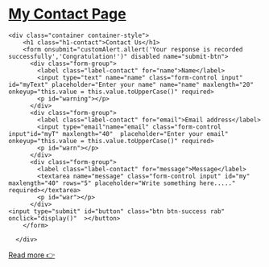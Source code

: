

<h1><a href="/https://samprit-ghosh.github.io/Contact-Page/">My Contact Page</a></h1>
  
<body class="body-contact">


	
	<div class="container container-style">
		<h1 class="h1-contact">Contact Us</h1>
		<form onsubmit="customAlert.allert('Your response is recorded successfully','Congratulation!')" disabled name="submit-btn">
		  <div class="form-group">
			<label class="label-contact" for="name">Name</label>
			<input type="text" name="name" class="form-control input" id="myText" placeholder="Enter your name" name="name" maxlength="20" onkeyup="this.value = this.value.toUpperCase()" required>
			<p id="warning"></p>
		  </div>
		  <div class="form-group">
			<label class="label-contact" for="email">Email address</label>
			<input type="email"name="email" class="form-control input"id="myT" maxlength="40"  placeholder="Enter your email" onkeyup="this.value = this.value.toUpperCase()" required>
			<p id="warn"></p>
		  </div>
		  <div class="form-group">
			<label class="label-contact" for="message">Message</label>
			<textarea name="message" class="form-control input" id="my" maxlength="40" rows="5" placeholder="Write something here....." required></textarea>
			<p id="war"></p>
		  </div>
	<input type="submit" id="button" class="btn btn-success rab" onclick="display()"  ></button>
		</form>
	
	  </div>
</body>

  <a href="https://fitness-webapp.onrender.com/home" target="_blank" class="read-article">
	Read more 👉
  </a>



